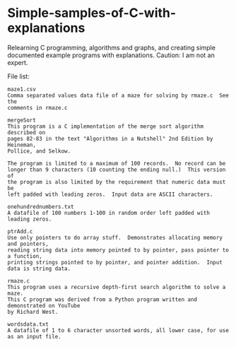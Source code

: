 # Simple-samples-of-C-with-explanations

Relearning C programming, algorithms and graphs, and creating simple documented example programs with explanations.  Caution: I am not an expert.

File list:

    maze1.csv
    Comma separated values data file of a maze for solving by rmaze.c  See the
    comments in rmaze.c
    
    mergeSort
    This program is a C implementation of the merge sort algorithm described on
    pages 82-83 in the text "Algorithms in a Nutshell" 2nd Edition by Heineman,
    Pollice, and Selkow.

    The program is limited to a maximum of 100 records.  No record can be
    longer than 9 characters (10 counting the ending null.)  This version of
    the program is also limited by the requirement that numeric data must be
    left padded with leading zeros.  Input data are ASCII characters.

    onehundrednumbers.txt
    A datafile of 100 numbers 1-100 in random order left padded with leading zeros.
    
    ptrAdd.c
    Use only pointers to do array stuff.  Demonstrates allocating memory and pointers,
    reading string data into memory pointed to by pointer, pass pointer to a function,
    printing strings pointed to by pointer, and pointer addition.  Input data is string data.
    
    rmaze.c
    This program uses a recursive depth-first search algorithm to solve a maze.
    This C program was derived from a Python program written and demonstrated on YouTube
    by Richard West.
    
    wordsdata.txt
    A datafile of 1 to 6 character unsorted words, all lower case, for use as an input file.
    
